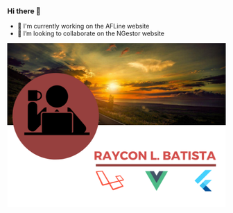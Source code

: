 ### Hi there 👋
- 🔭 I'm currently working on the AFLine website
- 👯 I’m looking to collaborate on the NGestor website

![image](https://github.com/R4YC0NLima/R4YC0NLima/blob/master/images/banner_github.png)

<!--
**R4YC0NLima/R4YC0NLima** is a ✨ _special_ ✨ repository because its `README.md` (this file) appears on your GitHub profile.

Here are some ideas to get you started:


- 🌱 I’m currently learning ...

- 🤔 I’m looking for help with ...
- 💬 Ask me about ...
- 📫 How to reach me: ...
- 😄 Pronouns: ...
- ⚡ Fun fact: ...
-->
